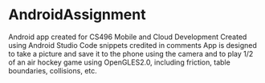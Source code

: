# AndroidAssignment
Android app created for CS496 Mobile and Cloud Development
Created using Android Studio
Code snippets credited in comments
App is designed to take a picture and save it to the phone using the camera and to play 1/2 of an air hockey game using OpenGLES2.0, including friction, table boundaries, collisions, etc.
